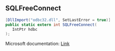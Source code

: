 ## SQLFreeConnect

```csharp
[DllImport("odbc32.dll", SetLastError = true)]
public static extern int SQLFreeConnect(
   IntPtr hdbc
);
```

Microsoft documentation: [Link](https://docs.microsoft.com/en-us/sql/odbc/reference/syntax/sqlfreeconnect-function)
